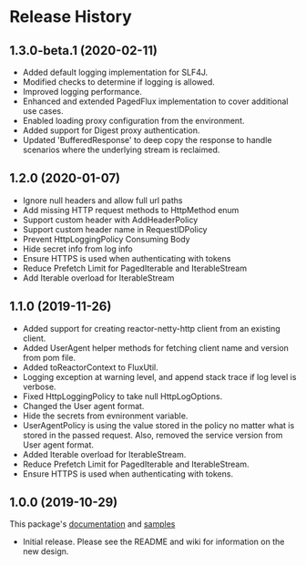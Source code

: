 # Release History

## 1.3.0-beta.1 (2020-02-11)
- Added default logging implementation for SLF4J.
- Modified checks to determine if logging is allowed.
- Improved logging performance.
- Enhanced and extended PagedFlux implementation to cover additional use cases.
- Enabled loading proxy configuration from the environment.
- Added support for Digest proxy authentication.
- Updated 'BufferedResponse' to deep copy the response to handle scenarios where the underlying stream is reclaimed.

## 1.2.0 (2020-01-07)
- Ignore null headers and allow full url paths 
- Add missing HTTP request methods to HttpMethod enum
- Support custom header with AddHeaderPolicy
- Support custom header name in RequestIDPolicy
- Prevent HttpLoggingPolicy Consuming Body
- Hide secret info from log info 
- Ensure HTTPS is used when authenticating with tokens 
- Reduce Prefetch Limit for PagedIterable and IterableStream
- Add Iterable<T> overload for IterableStream<T>

## 1.1.0 (2019-11-26)
- Added support for creating reactor-netty-http client from an existing client.
- Added UserAgent helper methods for fetching client name and version from pom file.
- Added toReactorContext to FluxUtil.
- Logging exception at warning level, and append stack trace if log level is verbose.
- Fixed HttpLoggingPolicy to take null HttpLogOptions.
- Changed the User agent format.
- Hide the secrets from evnironment variable.
- UserAgentPolicy is using the value stored in the policy no matter what is stored in the passed request. Also, removed the service version from User agent format.
- Added Iterable<T> overload for IterableStream<T>.
- Reduce Prefetch Limit for PagedIterable and IterableStream.
- Ensure HTTPS is used when authenticating with tokens.

## 1.0.0 (2019-10-29)
This package's
[documentation](https://github.com/Azure/azure-sdk-for-java/blob/master/sdk/core/azure-core/README.md)
and
[samples](https://github.com/Azure/azure-sdk-for-java/tree/master/sdk/core/azure-core/src/samples/java/com/azure/core)

- Initial release. Please see the README and wiki for information on the new design.
